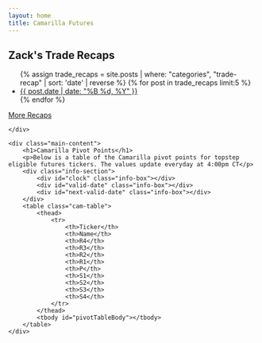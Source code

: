 ```yaml
---
layout: home
title: Camarilla Futures
---
```


<div class="container">
    <div class="sidebar">
<h2>Zack's Trade Recaps</h2>
<ul>
    {% assign trade_recaps = site.posts | where: "categories", "trade-recap" | sort: 'date' | reverse %}
    {% for post in trade_recaps limit:5 %}
    <li>
        <a href="{{ post.url | relative_url }}">{{ post.date | date: "%B %d, %Y" }}</a>
    </li>
    {% endfor %}
</ul>
<a href="{{ '/trade-recaps' | relative_url }}" class="view-more-link">More Recaps</a>

    </div>

    <div class="main-content">
        <h1>Camarilla Pivot Points</h1>
        <p>Below is a table of the Camarilla pivot points for topstep eligible futures tickers. The values update everyday at 4:00pm CT</p>
        <div class="info-section">
            <div id="clock" class="info-box"></div>
            <div id="valid-date" class="info-box"></div>
            <div id="next-valid-date" class="info-box"></div>
        </div>
        <table class="cam-table">
            <thead>
                <tr>
                    <th>Ticker</th>
                    <th>Name</th>
                    <th>R4</th>
                    <th>R3</th>
                    <th>R2</th>
                    <th>R1</th>
                    <th>P</th>
                    <th>S1</th>
                    <th>S2</th>
                    <th>S3</th>
                    <th>S4</th>
                </tr>
            </thead>
            <tbody id="pivotTableBody"></tbody>
        </table>
    </div>
</div>
<script src="{{ '/assets/js/table.js' | relative_url }}"></script>